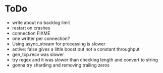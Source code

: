 # ToDo

- write about no backlog limit
- restart on crashes
- connection FIXME
- one writter per connection?
- Using async_stream for processing is slower
- active: false gives a little boost but not a constant throughput
- gen_tcp.recv was slower
- try regex and it was slower than checking length and convert to string
- gonna try sharding and removing trailing zeros
